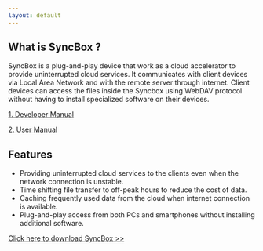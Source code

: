 ```yaml
---
layout: default
---
```


## What is SyncBox ?

SyncBox is a plug-and-play device that work as a cloud accelerator to provide uninterrupted cloud services. It communicates with client devices via Local Area Network and with the remote server through internet. Client devices can access the files inside the Syncbox using WebDAV protocol without having to install specialized software on their devices.

[1. Developer Manual](./developer-manual.md) 

[2. User Manual](./user-manual.md) 


## Features

- Providing uninterrupted cloud services to the clients even when the network connection is unstable.
- Time shifting file transfer to off-peak hours to reduce the cost of data.
- Caching frequently used data from the cloud when internet connection is available.
- Plug-and-play access from both PCs and smartphones without installing additional software.

[Click here to download SyncBox >>](https://drive.google.com/file/d/1FZEff0wR7QQOUtyyWxfLyvS_VPm2dvWt/view?usp=sharing)
